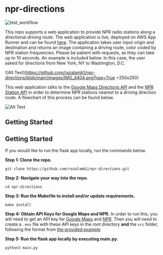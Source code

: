 
# npr-directions
![test_workflow](https://github.com/razalamb1/npr-directions/actions/workflows/tests.yml/badge.svg)

This repo supports a web application to provide NPR radio stations along a directional driving route. The web application is live, deployed on AWS App Runner and can be found [here](https://u7xdjayug8.us-east-2.awsapprunner.com/). The application takes user input origin and destination and returns an image containing a driving route, color coded by NPR station frequencies. Please be patient with requests, as they can take up to 10 seconds. An example is included below. In this case, the user asked for directions from New York, NY to Washington, D.C.

![Alt Text](https://github.com/razalamb1/npr-directions/blob/main/images/IMG_4404.png?raw=True =250x250)

This web application talks to the [Google Maps Directions API](https://developers.google.com/maps/documentation/directions/overview) and the [NPR Station API](https://dev.npr.org/api/?urls.primaryName=station) in order to determine NPR stations nearest to a driving direction route. A flowchart of this process can be found below.

![Alt Text](https://github.com/razalamb1/npr-directions/blob/main/images/npr.png?raw=True)

## Getting Started

## Getting Started
If you would like to run the flask app locally, run the commands below.

**Step 1: Clone the repo.**
```
git clone https://github.com/razalamb1/npr-directions.git
```

**Step 2: Navigate your way into the repo.**
```
cd npr-directions
```

**Step 3: Run the Makefile to install and/or update requirements.**
```
make install
```

**Step 4: Obtain API Keys for Google Maps and NPR.**
In order to run this, you will need to get an API key for [Google Maps](https://developers.google.com/maps/documentation/javascript/get-api-key) and [NPR](https://dev.npr.org/guide/prerequisites/). Then you will need to create a `.env` file with these API keys in the root directory **and** the `src` folder, following the format from [the provided example](getting_started/.env_example)

**Step 5: Run the flask app locally by executing main.py.**
```
python3 main.py
```

